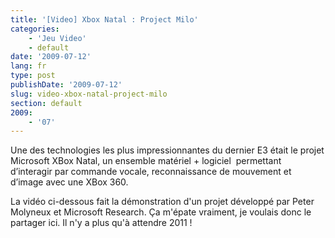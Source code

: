 ```yaml
---
title: '[Video] Xbox Natal : Project Milo'
categories:
    - 'Jeu Video'
    - default
date: '2009-07-12'
lang: fr
type: post
publishDate: '2009-07-12'
slug: video-xbox-natal-project-milo
section: default
2009:
    - '07'
---
```


Une des technologies les plus impressionnantes du dernier E3 était le projet Microsoft XBox Natal, un ensemble matériel + logiciel  permettant d’interagir par commande vocale, reconnaissance de mouvement et d’image avec une XBox 360.

<!--more-->

La vidéo ci-dessous fait la démonstration d'un projet développé par Peter Molyneux et Microsoft Research. Ça m'épate vraiment, je voulais donc le partager ici. Il n'y a plus qu'à attendre 2011&nbsp;!